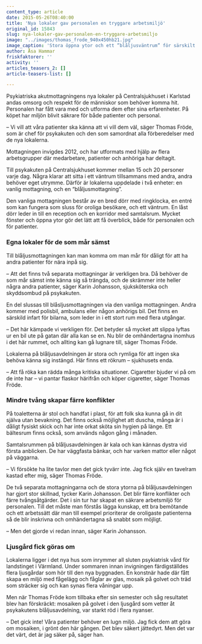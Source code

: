 ```yaml
---
content_type: article
date: 2015-05-26T08:40:00
title: 'Nya lokaler gav personalen en tryggare arbetsmiljö'
original_id: 15843
slug: nya-lokaler-gav-personalen-en-tryggare-arbetsmiljo
image: "../images/thomas_frode_940x450hb21.jpg"
image_caption: 'Stora öppna ytor och ett ”blåljusväntrum” för särskilt oroliga patienter har minskat konflikter med patienterna och hot och våld mot personalen. Det berättar Thomas Fröde, chef för psykakuten i Karlstad.'
author: Åsa Hammar
friskfaktorer: ''
activity: ''
articles_teasers_2: []
article-teasers-list: []

---
```


Psykiatriska akutmottagningens nya lokaler på Centralsjukhuset i Karlstad andas omsorg och respekt för de människor som behöver komma hit. Personalen har fått vara med och utforma dem efter sina erfarenheter. På köpet har miljön blivit säkrare för både patienter och personal.

– Vi vill att våra patienter ska känna att vi vill dem väl, säger Thomas Fröde, som är chef för psykakuten och den som samordnat alla förberedelser med de nya lokalerna.

Mottagningen invigdes 2012, och har utformats med hjälp av flera arbetsgrupper där medarbetare, patienter och anhöriga har deltagit.

Till psykakuten på Centralsjukhuset kommer mellan 15 och 20 personer varje dag. Några klarar att sitta i ett väntrum tillsammans med andra, andra behöver eget utrymme. Därför är lokalerna uppdelade i två enheter: en vanlig mottagning, och en “blåljusmottagning”.

Den vanliga mottagningen består av en bred dörr med ringklocka, en entré som kan fungera som sluss för oroliga besökare, och ett väntrum. En låst dörr leder in till en reception och en korridor med samtalsrum. Mycket fönster och öppna ytor gör det lätt att få överblick, både för personalen och för patienter.

### Egna lokaler för de som mår sämst

Till blåljusmottagningen kan man komma om man mår för dåligt för att ha andra patienter för nära inpå sig.

– Att det finns två separata mottagningar är verkligen bra. Då behöver de som mår sämst inte känna sig så trängda, och de skrämmer inte heller några andra patienter, säger Karin Johansson, sjuksköterska och skyddsombud på psykakuten.

En del slussas till blåsljusmottagningen via den vanliga mottagningen. Andra kommer med polisbil, ambulans eller någon anhörigs bil. Det finns en särskild infart för bilarna, som leder in i ett stort rum med flera utgångar.

– Det här kämpade vi verkligen för. Det betyder så mycket att slippa lyftas ur en bil ute på gatan där alla kan se en. Nu blir de omhändertagna inomhus i det här rummet, och allting kan gå lugnare till, säger Thomas Fröde.

Lokalerna på blåljusavdelningen är stora och rymliga för att ingen ska behöva känna sig instängd. Här finns ett rökrum – sjukhusets enda.

– Att få röka kan rädda många kritiska situationer. Cigaretter bjuder vi på om de inte har – vi pantar flaskor härifrån och köper cigaretter, säger Thomas Fröde.

### Mindre tvång skapar färre konflikter

På toaletterna är stol och handfat i plast, för att folk ska kunna gå in dit själva utan bevakning. Det finns också möjlighet att duscha, många är i dåligt fysiskt skick och har inte orkat sköta sin hygien på länge. Ett bältesrum finns också, som används någon gång i månaden.

Samtalsrummen på blåljusavdelningen är kala och kan kännas dystra vid första anblicken. De har väggfasta bänkar, och har varken mattor eller något på väggarna.

– Vi försökte ha lite tavlor men det gick tyvärr inte. Jag fick själv en tavelram kastad efter mig, säger Thomas Fröde.

De två separata mottagningarna och de stora ytorna på blåljusavdelningen har gjort stor skillnad, tycker Karin Johansson. Det blir färre konflikter och färre tvångsåtgärder. Det i sin tur har skapat en säkrare arbetsmiljö för personalen. Till det måste man förstås lägga kunskap, ett bra bemötande och ett arbetssätt där man till exempel prioriterar de oroligaste patienterna så de blir inskrivna och omhändertagna så snabbt som möjligt.

– Men det gjorde vi redan innan, säger Karin Johansson.

### Ljusgård fick göras om

Lokalerna ligger i det nya hus som inrymmer all sluten psykiatrisk vård för landstinget i Värmland. Under sommaren innan invigningen färdigställdes flera ljusgårdar som hör till den nya byggnaden. En konstnär hade där fått skapa en miljö med fågelägg och fåglar av glas, mosaik på golvet och träd som sträcker sig och kan synas flera våningar upp.

Men när Thomas Fröde kom tillbaka efter sin semester och såg resultatet blev han förskräckt: mosaiken på golvet i den ljusgård som vetter åt psykakutens blåljusavdelning, var starkt röd i flera nyanser.

– Det gick inte! Våra patienter behöver en lugn miljö. Jag fick dem att göra om mosaiken, i grönt den här gången. Det blev säkert jättedyrt. Men det var det värt, det är jag säker på, säger han.

